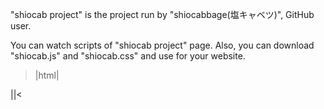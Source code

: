 "shiocab project" is the project run by "shiocabbage(塩キャベツ)", GitHub user.

You can watch scripts of "shiocab project" page.
Also, you can download "shiocab.js" and "shiocab.css" and use for your website.

>|html|
<div class="shiocab-toggle"></div>
||<
